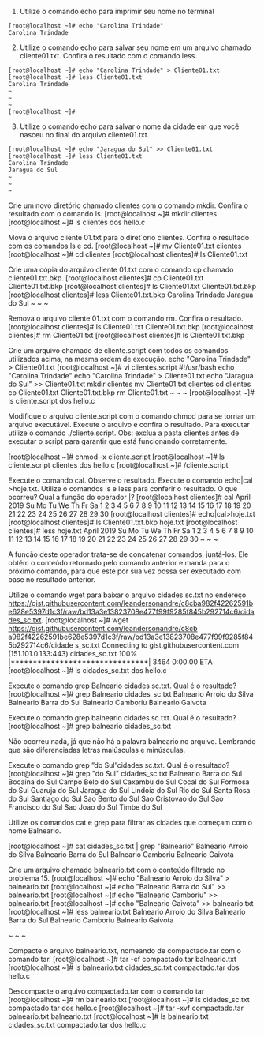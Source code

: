 1. Utilize o comando echo para imprimir seu nome no terminal
```shell
[root@localhost ~]# echo "Carolina Trindade"
Carolina Trindade
```

2. Utilize o comando echo para salvar seu nome em um arquivo chamado cliente01.txt. Confira o resultado com o comando less.
```shell
[root@localhost ~]# echo "Carolina Trindade" > Cliente01.txt
[root@localhost ~]# less Cliente01.txt
Carolina Trindade
~
~
~
[root@localhost ~]#
```

3. Utilize o comando echo para salvar o nome da cidade em que você nasceu no final do arquivo cliente01.txt.
```shell
[root@localhost ~]# echo "Jaragua do Sul" >> Cliente01.txt
[root@localhost ~]# less Cliente01.txt
Carolina Trindade
Jaragua do Sul
~
~
~
```

Crie um novo diretório chamado clientes com o comando mkdir. Confira o resultado com o comando ls.
[root@localhost ~]# mkdir clientes
[root@localhost ~]# ls
clientes  dos       hello.c

Mova o arquivo cliente 01.txt para o diret´orio clientes. Confira o resultado com os comandos ls e cd.
[root@localhost ~]# mv Cliente01.txt clientes
[root@localhost ~]# cd clientes
[root@localhost clientes]# ls
Cliente01.txt

Crie uma cópia do arquivo cliente 01.txt com o comando cp chamado cliente01.txt.bkp.
[root@localhost clientes]# cp Cliente01.txt Cliente01.txt.bkp
[root@localhost clientes]# ls
Cliente01.txt      Cliente01.txt.bkp
[root@localhost clientes]# less Cliente01.txt.bkp
Carolina Trindade
Jaragua do Sul
~
~
~

Remova o arquivo cliente 01.txt com o comando rm. Confira o resultado.
[root@localhost clientes]# ls
Cliente01.txt      Cliente01.txt.bkp
[root@localhost clientes]# rm Cliente01.txt
[root@localhost clientes]# ls
Cliente01.txt.bkp

Crie um arquivo chamado de cliente.script com todos os comandos utilizados acima, na mesma ordem de execução.
echo "Carolina Trindade" > Cliente01.txt
[root@localhost ~]# vi clientes.script
#!/usr/bash
echo "Carolina Trindade"
echo "Carolina Trindade" > Cliente01.txt 
echo "Jaragua do Sul" >> Cliente01.txt
mkdir clientes
mv Cliente01.txt clientes
cd clientes
cp Cliente01.txt Cliente01.txt.bkp
rm Cliente01.txt
~
~
~
[root@localhost ~]# ls
cliente.script  dos             hello.c

Modifique o arquivo cliente.script com o comando chmod para se tornar um arquivo executável. Execute o arquivo e confira o resultado. Para executar utilize o comando ./cliente.script. Obs: exclua a pasta clientes antes de executar o script para garantir que está funcionando corretamente.

[root@localhost ~]# chmod -x cliente.script
[root@localhost ~]# ls
cliente.script  clientes        dos             hello.c
[root@localhost ~]# /cliente.script


Execute o comando cal. Observe o resultado. Execute o comando echo|cal >hoje.txt. Utilize o comandos ls e less para conferir o resultado. O que ocorreu? Qual a função do operador |?
	[root@localhost clientes]# cal
     April 2019
Su Mo Tu We Th Fr Sa
    1  2  3  4  5  6
 7  8  9 10 11 12 13
14 15 16 17 18 19 20
21 22 23 24 25 26 27
28 29 30
[root@localhost clientes]# echo|cal>hoje.txt
[root@localhost clientes]# ls
Cliente01.txt.bkp  hoje.txt
[root@localhost clientes]# less hoje.txt
     April 2019
Su Mo Tu We Th Fr Sa
    1  2  3  4  5  6
 7  8  9 10 11 12 13
14 15 16 17 18 19 20
21 22 23 24 25 26 27
28 29 30
~
~
~

A função deste operador trata-se de concatenar comandos, juntá-los.
Ele obtém o conteúdo retornado pelo comando anterior e manda para o próximo comando, para que este por sua vez possa ser executado com base no resultado anterior.

Utilize o comando wget para baixar o arquivo cidades sc.txt no endereço https://gist.githubusercontent.com/leandersonandre/c8cba982f42262591be628e5397d1c3f/raw/bd13a3e13823708e477f99f9285f845b292714c6/cidades_sc.txt.
[root@localhost ~]# wget https://gist.githubusercontent.com/leandersonandre/c8cb
a982f42262591be628e5397d1c3f/raw/bd13a3e13823708e477f99f9285f845b292714c6/cidade
s_sc.txt
Connecting to gist.githubusercontent.com (151.101.0.133:443)
cidades_sc.txt       100% |*******************************|  3464   0:00:00 ETA
[root@localhost ~]# ls
cidades_sc.txt  dos             hello.c

Execute o comando grep Balneario cidades sc.txt. Qual é o resultado?
[root@localhost ~]# grep Balneario cidades_sc.txt
Balneario Arroio do Silva
Balneario Barra do Sul
Balneario Camboriu
Balneario Gaivota

Execute o comando grep balneario cidades sc.txt. Qual é o resultado?
[root@localhost ~]# grep balneario cidades_sc.txt

Não ocorreu nada, já que não há a palavra balneario no arquivo. 
Lembrando que são diferenciadas letras maiúsculas e minúsculas.

Execute o comando grep ”do Sul”cidades sc.txt. Qual é o resultado?
[root@localhost ~]# grep "do Sul" cidades_sc.txt
Balneario Barra do Sul
Bocaina do Sul
Campo Belo do Sul
Caxambu do Sul
Cocal do Sul
Formosa do Sul
Guaruja do Sul
Jaragua do Sul
Lindoia do Sul
Rio do Sul
Santa Rosa do Sul
Santiago do Sul
Sao Bento do Sul
Sao Cristovao do Sul
Sao Francisco do Sul
Sao Joao do Sul
Timbe do Sul 

Utilize os comandos cat e grep para filtrar as cidades que começam com o nome Balneario.
 
[root@localhost ~]# cat cidades_sc.txt | grep "Balneario"
Balneario Arroio do Silva
Balneario Barra do Sul
Balneario Camboriu
Balneario Gaivota

Crie um arquivo chamado balneario.txt com o conteúdo filtrado no problema 15.
[root@localhost ~]# echo "Balneario Arroio do Silva" > balneario.txt
[root@localhost ~]# echo "Balneario Barra do Sul" >> balneario.txt
[root@localhost ~]# echo "Balneario Camboriu" >> balneario.txt
[root@localhost ~]# echo "Balneario Gaivota" >> balneario.txt
[root@localhost ~]# less balneario.txt
Balneario Arroio do Silva
Balneario Barra do Sul
Balneario Camboriu
Balneario Gaivota
 
~
~
~

Compacte o arquivo balneario.txt, nomeando de compactado.tar com o comando tar.
[root@localhost ~]# tar -cf compactado.tar balneario.txt
[root@localhost ~]# ls
balneario.txt   cidades_sc.txt  compactado.tar  dos             hello.c

Descompacte o arquivo compactado.tar com o comando tar
[root@localhost ~]# rm balneario.txt
[root@localhost ~]# ls
cidades_sc.txt  compactado.tar  dos             hello.c
[root@localhost ~]# tar -xvf compactado.tar balneario.txt
balneario.txt
[root@localhost ~]# ls
balneario.txt   cidades_sc.txt  compactado.tar  dos             hello.c

